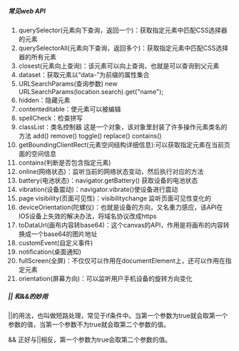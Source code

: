##### 常见web API

1. querySelector(元素向下查询，返回一个)：获取指定元素中匹配CSS选择器的元素
2. querySelectorAll(元素向下查询，返回多个)：获取指定元素中匹配CSS选择器的所有元素
3. closest(元素向上查询)：该元素可以向上查询，也就是可以查询到父元素
4. dataset：获取元素以“data-”为前缀的属性集合
5. URLSearchParams(查询参数) new URLSearchParams(location.search).get("name");
6. hidden：隐藏元素
7. contenteditable：使元素可以被编辑
8. spellCheck：检查拼写
9. classList：类名控制器 这是一个对象，该对象里封装了许多操作元素类名的方法 add() remove() toggle() replace() contains()
10. getBoundingClientRect(元素空间结构详细信息):可以获取指定元素在当前页面的空间信息
11. contains(判断是否包含指定元素)
12. online(网络状态)：监听当前的网络状态变动，然后执行对应的方法
13. battery(电池状态)：navigator.getBattery() 获取设备的电池状态
14. vibration(设备震动)：navigator.vibrate()使设备进行震动
15. page visibility(页面可见性)：visibilitychange 监听页面可见性变化的
16. deviceOrientation(陀螺仪)：也就是设备的方向，又名重力感应，该API在IOS设备上失效的解决办法，将域名协议改成https
17. toDataUrl(画布内容转base64)：这个canvas的API，作用是将画布的内容转换成一个base64的图片地址
18. customEvent(自定义事件)
19. notification(桌面通知)
20. fullScreen(全屏)：不仅仅可以作用在documentElement上，还可以作用在指定元素
21. orientation(屏幕方向)：可以监听用户手机设备的旋转方向变化
##### || 和&&的妙用

||的用法，也叫做短路处理，常见于if条件中。当第一个参数为true就会取第一个参数的值，当第一个参数不为true就会取第二个参数的值。

&& 正好与||相反，第一个参数为true会取第二个参数的值。
